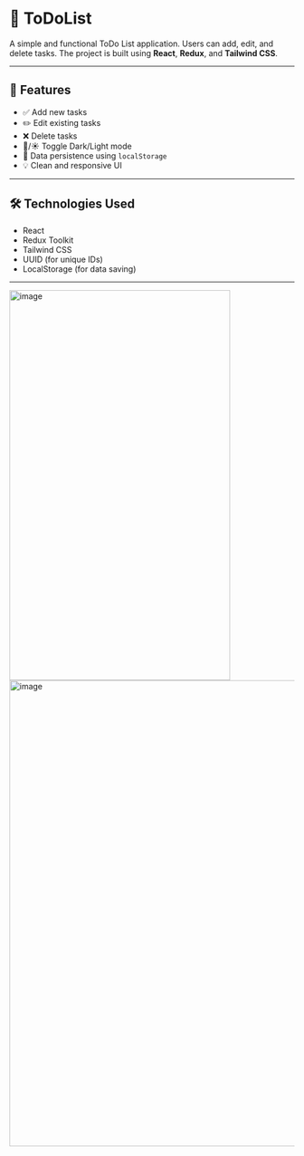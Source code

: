 # 📝 ToDoList

A simple and functional ToDo List application. Users can add, edit, and delete tasks. The project is built using **React**, **Redux**, and **Tailwind CSS**.

---

## 🚀 Features

- ✅ Add new tasks
- ✏️ Edit existing tasks
- ❌ Delete tasks
- 🌙/☀️ Toggle Dark/Light mode
- 💾 Data persistence using `localStorage`
- 💡 Clean and responsive UI

---

## 🛠️ Technologies Used

- React
- Redux Toolkit
- Tailwind CSS
- UUID (for unique IDs)
- LocalStorage (for data saving)

---
<img width="390" height="689" alt="image" src="https://github.com/user-attachments/assets/dd5045ef-7847-48e3-9803-5034aa57dfcc" />

<img width="1666" height="823" alt="image" src="https://github.com/user-attachments/assets/e213e04f-db04-4be5-9269-5228881d83fa" />

